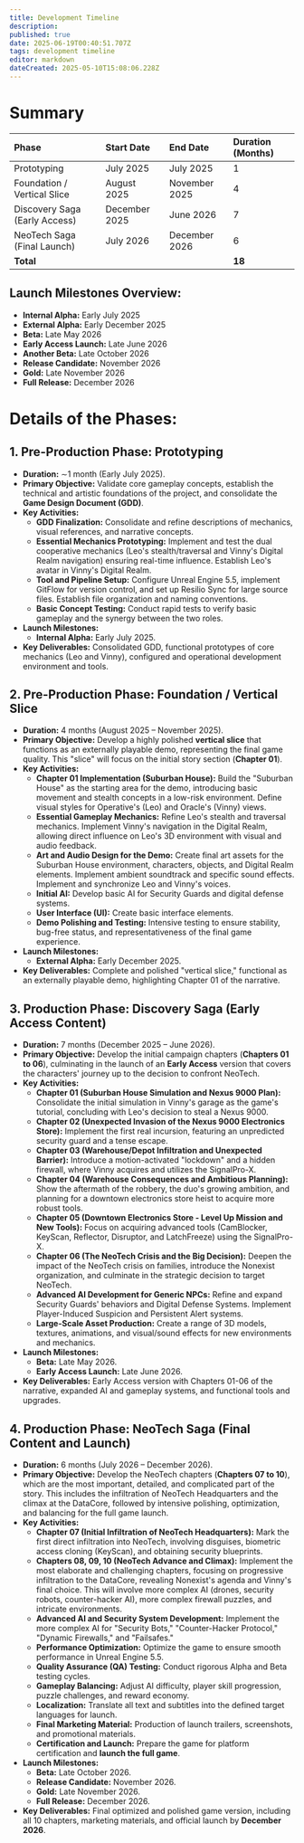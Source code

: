 ```yaml
---
title: Development Timeline
description: 
published: true
date: 2025-06-19T00:40:51.707Z
tags: development timeline
editor: markdown
dateCreated: 2025-05-10T15:08:06.228Z
---
```


# Summary

| Phase | Start Date | End Date | Duration (Months) |
| :-------------------------- | :------------- | :------------- | :---------------- |
| Prototyping | July 2025 | July 2025 | 1 |
| Foundation / Vertical Slice | August 2025 | November 2025 | 4 |
| Discovery Saga (Early Access) | December 2025 | June 2026 | 7 |
| NeoTech Saga (Final Launch) | July 2026 | December 2026 | 6 |
| **Total** | | | **18** |

## Launch Milestones Overview:

* **Internal Alpha:** Early July 2025
* **External Alpha:** Early December 2025
* **Beta:** Late May 2026
* **Early Access Launch:** Late June 2026
* **Another Beta:** Late October 2026
* **Release Candidate:** November 2026
* **Gold:** Late November 2026
* **Full Release:** December 2026

# Details of the Phases:

## 1. Pre-Production Phase: Prototyping

* **Duration:** $\sim$1 month (Early July 2025).
* **Primary Objective:** Validate core gameplay concepts, establish the technical and artistic foundations of the project, and consolidate the **Game Design Document (GDD)**.
* **Key Activities:**
    * **GDD Finalization:** Consolidate and refine descriptions of mechanics, visual references, and narrative concepts.
    * **Essential Mechanics Prototyping:** Implement and test the dual cooperative mechanics (Leo's stealth/traversal and Vinny's Digital Realm navigation) ensuring real-time influence. Establish Leo's avatar in Vinny's Digital Realm.
    * **Tool and Pipeline Setup:** Configure Unreal Engine 5.5, implement GitFlow for version control, and set up Resilio Sync for large source files. Establish file organization and naming conventions.
    * **Basic Concept Testing:** Conduct rapid tests to verify basic gameplay and the synergy between the two roles.
* **Launch Milestones:**
    * **Internal Alpha:** Early July 2025.
* **Key Deliverables:** Consolidated GDD, functional prototypes of core mechanics (Leo and Vinny), configured and operational development environment and tools.

## 2. Pre-Production Phase: Foundation / Vertical Slice

* **Duration:** 4 months (August 2025 – November 2025).
* **Primary Objective:** Develop a highly polished **vertical slice** that functions as an externally playable demo, representing the final game quality. This "slice" will focus on the initial story section (**Chapter 01**).
* **Key Activities:**
    * **Chapter 01 Implementation (Suburban House):** Build the "Suburban House" as the starting area for the demo, introducing basic movement and stealth concepts in a low-risk environment. Define visual styles for Operative's (Leo) and Oracle's (Vinny) views.
    * **Essential Gameplay Mechanics:** Refine Leo's stealth and traversal mechanics. Implement Vinny's navigation in the Digital Realm, allowing direct influence on Leo's 3D environment with visual and audio feedback.
    * **Art and Audio Design for the Demo:** Create final art assets for the Suburban House environment, characters, objects, and Digital Realm elements. Implement ambient soundtrack and specific sound effects. Implement and synchronize Leo and Vinny's voices.
    * **Initial AI:** Develop basic AI for Security Guards and digital defense systems.
    * **User Interface (UI):** Create basic interface elements.
    * **Demo Polishing and Testing:** Intensive testing to ensure stability, bug-free status, and representativeness of the final game experience.
* **Launch Milestones:**
    * **External Alpha:** Early December 2025.
* **Key Deliverables:** Complete and polished "vertical slice," functional as an externally playable demo, highlighting Chapter 01 of the narrative.

## 3. Production Phase: Discovery Saga (Early Access Content)

* **Duration:** 7 months (December 2025 – June 2026).
* **Primary Objective:** Develop the initial campaign chapters (**Chapters 01 to 06**), culminating in the launch of an **Early Access** version that covers the characters' journey up to the decision to confront NeoTech.
* **Key Activities:**
    * **Chapter 01 (Suburban House Simulation and Nexus 9000 Plan):** Consolidate the initial simulation in Vinny's garage as the game's tutorial, concluding with Leo's decision to steal a Nexus 9000.
    * **Chapter 02 (Unexpected Invasion of the Nexus 9000 Electronics Store):** Implement the first real incursion, featuring an unpredicted security guard and a tense escape.
    * **Chapter 03 (Warehouse/Depot Infiltration and Unexpected Barrier):** Introduce a motion-activated "lockdown" and a hidden firewall, where Vinny acquires and utilizes the SignalPro-X.
    * **Chapter 04 (Warehouse Consequences and Ambitious Planning):** Show the aftermath of the robbery, the duo's growing ambition, and planning for a downtown electronics store heist to acquire more robust tools.
    * **Chapter 05 (Downtown Electronics Store - Level Up Mission and New Tools):** Focus on acquiring advanced tools (CamBlocker, KeyScan, Reflector, Disruptor, and LatchFreeze) using the SignalPro-X.
    * **Chapter 06 (The NeoTech Crisis and the Big Decision):** Deepen the impact of the NeoTech crisis on families, introduce the Nonexist organization, and culminate in the strategic decision to target NeoTech.
    * **Advanced AI Development for Generic NPCs:** Refine and expand Security Guards' behaviors and Digital Defense Systems. Implement Player-Induced Suspicion and Persistent Alert systems.
    * **Large-Scale Asset Production:** Create a range of 3D models, textures, animations, and visual/sound effects for new environments and mechanics.
* **Launch Milestones:**
    * **Beta:** Late May 2026.
    * **Early Access Launch:** Late June 2026.
* **Key Deliverables:** Early Access version with Chapters 01-06 of the narrative, expanded AI and gameplay systems, and functional tools and upgrades.

## 4. Production Phase: NeoTech Saga (Final Content and Launch)

* **Duration:** 6 months (July 2026 – December 2026).
* **Primary Objective:** Develop the NeoTech chapters (**Chapters 07 to 10**), which are the most important, detailed, and complicated part of the story. This includes the infiltration of NeoTech Headquarters and the climax at the DataCore, followed by intensive polishing, optimization, and balancing for the full game launch.
* **Key Activities:**
    * **Chapter 07 (Initial Infiltration of NeoTech Headquarters):** Mark the first direct infiltration into NeoTech, involving disguises, biometric access cloning (KeyScan), and obtaining security blueprints.
    * **Chapters 08, 09, 10 (NeoTech Advance and Climax):** Implement the most elaborate and challenging chapters, focusing on progressive infiltration to the DataCore, revealing Nonexist's agenda and Vinny's final choice. This will involve more complex AI (drones, security robots, counter-hacker AI), more complex firewall puzzles, and intricate environments.
    * **Advanced AI and Security System Development:** Implement the more complex AI for "Security Bots," "Counter-Hacker Protocol," "Dynamic Firewalls," and "Failsafes."
    * **Performance Optimization:** Optimize the game to ensure smooth performance in Unreal Engine 5.5.
    * **Quality Assurance (QA) Testing:** Conduct rigorous Alpha and Beta testing cycles.
    * **Gameplay Balancing:** Adjust AI difficulty, player skill progression, puzzle challenges, and reward economy.
    * **Localization:** Translate all text and subtitles into the defined target languages for launch.
    * **Final Marketing Material:** Production of launch trailers, screenshots, and promotional materials.
    * **Certification and Launch:** Prepare the game for platform certification and **launch the full game**.
* **Launch Milestones:**
    * **Beta:** Late October 2026.
    * **Release Candidate:** November 2026.
    * **Gold:** Late November 2026.
    * **Full Release:** December 2026.
* **Key Deliverables:** Final optimized and polished game version, including all 10 chapters, marketing materials, and official launch by **December 2026**.